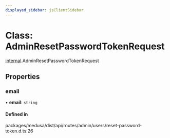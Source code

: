 ```yaml
---
displayed_sidebar: jsClientSidebar
---
```


# Class: AdminResetPasswordTokenRequest

[internal](../modules/internal.md).AdminResetPasswordTokenRequest

## Properties

### email

• **email**: `string`

#### Defined in

packages/medusa/dist/api/routes/admin/users/reset-password-token.d.ts:26
